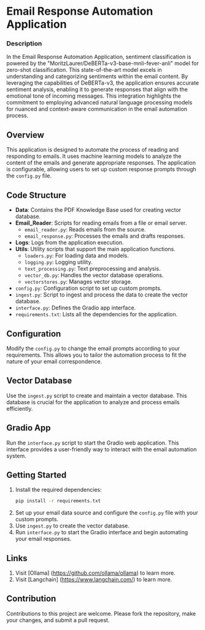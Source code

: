 
# Email Response Automation Application
### Description
In the Email Response Automation Application, sentiment classification is powered by the "MoritzLaurer/DeBERTa-v3-base-mnli-fever-anli" model for zero-shot classification. This state-of-the-art model excels in understanding and categorizing sentiments within the email content. By leveraging the capabilities of DeBERTa-v3, the application ensures accurate sentiment analysis, enabling it to generate responses that align with the emotional tone of incoming messages. This integration highlights the commitment to employing advanced natural language processing models for nuanced and context-aware communication in the email automation process.

## Overview
This application is designed to automate the process of reading and responding to emails. It uses machine learning models to analyze the content of the emails and generate appropriate responses. The application is configurable, allowing users to set up custom response prompts through the `config.py` file.


## Code Structure

- **Data**: Contains the PDF Knowledge Base used for creating vector database.
- **Email_Reader**: Scripts for reading emails from a file or email server.
  - `email_reader.py`: Reads emails from the source.
  - `email_response.py`: Processes the emails and drafts responses.
- **Logs**: Logs from the application execution.
- **Utils**: Utility scripts that support the main application functions.
  - `loaders.py`: For loading data and models.
  - `logging.py`: Logging utility.
  - `text_processing.py`: Text preprocessing and analysis.
  - `vector_db.py`: Handles the vector database operations.
  - `vectorstores.py`: Manages vector storage.
- `config.py`: Configuration script to set up custom prompts.
- `ingest.py`: Script to ingest and process the data to create the vector database.
- `interface.py`: Defines the Gradio app interface.
- `requirements.txt`: Lists all the dependencies for the application.

## Configuration

Modify the `config.py` to change the email prompts according to your requirements. This allows you to tailor the automation process to fit the nature of your email correspondence.

## Vector Database

Use the `ingest.py` script to create and maintain a vector database. This database is crucial for the application to analyze and process emails efficiently.

## Gradio App

Run the `interface.py` script to start the Gradio web application. This interface provides a user-friendly way to interact with the email automation system.

## Getting Started

1. Install the required dependencies:
   ```sh
   pip install -r requirements.txt
   ```
2. Set up your email data source and configure the `config.py` file with your custom prompts.
3. Use `ingest.py` to create the vector database.
4. Run `interface.py` to start the Gradio interface and begin automating your email responses.

## Links
1. Visit [Ollama] (https://github.com/ollama/ollama) to learn more.
2. Visit [Langchain] (https://www.langchain.com/) to learn more.


## Contribution

Contributions to this project are welcome. Please fork the repository, make your changes, and submit a pull request.
